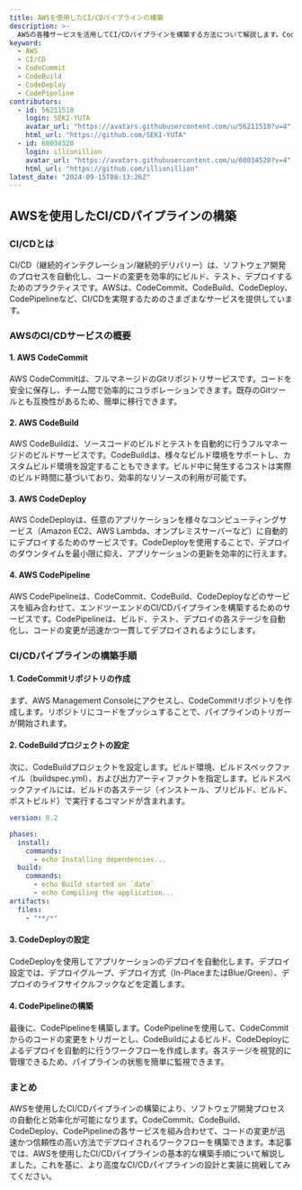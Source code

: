```yaml
---
title: AWSを使用したCI/CDパイプラインの構築
description: >-
  AWSの各種サービスを活用してCI/CDパイプラインを構築する方法について解説します。CodeCommit、CodeBuild、CodeDeploy、CodePipelineを組み合わせて、自動化されたビルド、テスト、デプロイのワークフローを作成します。
keyword:
  - AWS
  - CI/CD
  - CodeCommit
  - CodeBuild
  - CodeDeploy
  - CodePipeline
contributors:
  - id: 56211510
    login: SEKI-YUTA
    avatar_url: "https://avatars.githubusercontent.com/u/56211510?v=4"
    html_url: "https://github.com/SEKI-YUTA"
  - id: 60034520
    login: illionillion
    avatar_url: "https://avatars.githubusercontent.com/u/60034520?v=4"
    html_url: "https://github.com/illionillion"
latest_date: "2024-09-15T08:13:26Z"
---
```


## AWSを使用したCI/CDパイプラインの構築

### CI/CDとは

CI/CD（継続的インテグレーション/継続的デリバリー）は、ソフトウェア開発のプロセスを自動化し、コードの変更を効率的にビルド、テスト、デプロイするためのプラクティスです。AWSは、CodeCommit、CodeBuild、CodeDeploy、CodePipelineなど、CI/CDを実現するためのさまざまなサービスを提供しています。

### AWSのCI/CDサービスの概要

#### 1. AWS CodeCommit

AWS CodeCommitは、フルマネージドのGitリポジトリサービスです。コードを安全に保存し、チーム間で効率的にコラボレーションできます。既存のGitツールとも互換性があるため、簡単に移行できます。

#### 2. AWS CodeBuild

AWS CodeBuildは、ソースコードのビルドとテストを自動的に行うフルマネージドのビルドサービスです。CodeBuildは、様々なビルド環境をサポートし、カスタムビルド環境を設定することもできます。ビルド中に発生するコストは実際のビルド時間に基づいており、効率的なリソースの利用が可能です。

#### 3. AWS CodeDeploy

AWS CodeDeployは、任意のアプリケーションを様々なコンピューティングサービス（Amazon EC2、AWS Lambda、オンプレミスサーバーなど）に自動的にデプロイするためのサービスです。CodeDeployを使用することで、デプロイのダウンタイムを最小限に抑え、アプリケーションの更新を効率的に行えます。

#### 4. AWS CodePipeline

AWS CodePipelineは、CodeCommit、CodeBuild、CodeDeployなどのサービスを組み合わせて、エンドツーエンドのCI/CDパイプラインを構築するためのサービスです。CodePipelineは、ビルド、テスト、デプロイの各ステージを自動化し、コードの変更が迅速かつ一貫してデプロイされるようにします。

### CI/CDパイプラインの構築手順

#### 1. CodeCommitリポジトリの作成

まず、AWS Management Consoleにアクセスし、CodeCommitリポジトリを作成します。リポジトリにコードをプッシュすることで、パイプラインのトリガーが開始されます。

#### 2. CodeBuildプロジェクトの設定

次に、CodeBuildプロジェクトを設定します。ビルド環境、ビルドスペックファイル（buildspec.yml）、および出力アーティファクトを指定します。ビルドスペックファイルには、ビルドの各ステージ（インストール、プリビルド、ビルド、ポストビルド）で実行するコマンドが含まれます。

```yaml
version: 0.2

phases:
  install:
    commands:
      - echo Installing dependencies...
  build:
    commands:
      - echo Build started on `date`
      - echo Compiling the application...
artifacts:
  files:
    - "**/*"
```

#### 3. CodeDeployの設定

CodeDeployを使用してアプリケーションのデプロイを自動化します。デプロイ設定では、デプロイグループ、デプロイ方式（In-PlaceまたはBlue/Green）、デプロイのライフサイクルフックなどを定義します。

#### 4. CodePipelineの構築

最後に、CodePipelineを構築します。CodePipelineを使用して、CodeCommitからのコードの変更をトリガーとし、CodeBuildによるビルド、CodeDeployによるデプロイを自動的に行うワークフローを作成します。各ステージを視覚的に管理できるため、パイプラインの状態を簡単に監視できます。

### まとめ

AWSを使用したCI/CDパイプラインの構築により、ソフトウェア開発プロセスの自動化と効率化が可能になります。CodeCommit、CodeBuild、CodeDeploy、CodePipelineの各サービスを組み合わせて、コードの変更が迅速かつ信頼性の高い方法でデプロイされるワークフローを構築できます。本記事では、AWSを使用したCI/CDパイプラインの基本的な構築手順について解説しました。これを基に、より高度なCI/CDパイプラインの設計と実装に挑戦してみてください。
